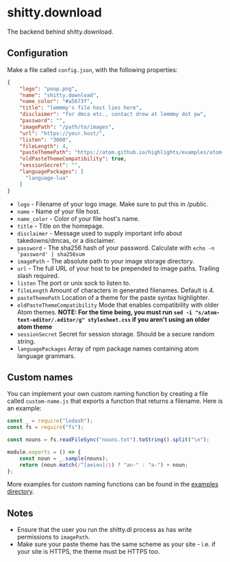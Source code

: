 # shitty.download

The backend behind shitty.download.

## Configuration

Make a file called `config.json`, with the following properties:

```json
{
    "logo": "poop.png",
    "name": "shitty.download",
    "name_color": "#a5673f",
    "title": "lemmmy's file host lies here",
    "disclaimer": "for dmca etc., contact drew at lemmmy dot pw",
    "password": "",
    "imagePath": "/path/to/images",
    "url": "https://your.host/",
    "listen": "3000",
    "fileLength": 4,
    "pasteThemePath": "https://atom.github.io/highlights/examples/atom-dark.css",
    "oldPasteThemeCompatibility": true,
    "sessionSecret": "",
    "languagePackages": [
      "language-lua"
    ]
}
```
- `logo` - Filename of your logo image. Make sure to put this in /public.
- `name` - Name of your file host.
- `name_color` - Color of your file host's name.
- `title` - Title on the homepage.
- `disclaimer` - Message used to supply important info about takedowns/dmcas, or a disclaimer.
- `password` - The sha256 hash of your password. Calculate with `echo -n 'password' | sha256sum`
- `imagePath` - The absolute path to your image storage directory.
- `url` - The full URL of your host to be prepended to image paths. Trailing slash required.
- `listen` The port or unix sock to listen to.
- `fileLength` Amount of characters in generated filenames. Default is 4.
- `pasteThemePath` Location of a theme for the paste syntax highlighter.
- `oldPasteThemeCompatibility` Mode that enables compatibility with older Atom themes. **NOTE: For the time being, you must run `sed -i "s/atom-text-editor/.editor/g" stylesheet.css` if you aren't using an older atom theme**
- `sessionSecret` Secret for session storage. Should be a secure random string.
- `languagePackages` Array of npm package names containing atom language grammars.

## Custom names

You can implement your own custom naming function by creating a file called `custom-name.js` that exports a function that returns a filename. Here is an example:

```js
const _ = require("lodash");
const fs = require("fs");

const nouns = fs.readFileSync("nouns.txt").toString().split("\n");

module.exports = () => {
	const noun = _.sample(nouns);
	return (noun.match(/^[aeiou]/i) ? "an-" : "a-") + noun;
};
```

More examples for custom naming functions can be found in the [examples directory](https://github.com/Lemmmy/shitty.dl/tree/master/examples).

## Notes

* Ensure that the user you run the shitty.dl process as has write permissions to `imagePath`.
* Make sure your paste theme has the same scheme as your site - i.e. if your site is HTTPS, the theme must be HTTPS too.
